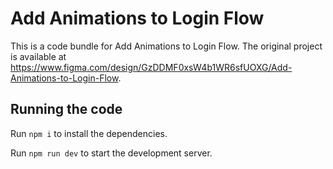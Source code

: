 
  # Add Animations to Login Flow

  This is a code bundle for Add Animations to Login Flow. The original project is available at https://www.figma.com/design/GzDDMF0xsW4b1WR6sfUOXG/Add-Animations-to-Login-Flow.

  ## Running the code

  Run `npm i` to install the dependencies.

  Run `npm run dev` to start the development server.
  
